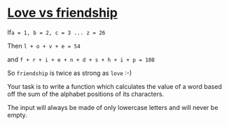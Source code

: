 # [Love vs friendship](https://www.codewars.com/kata/love-vs-friendship "https://www.codewars.com/kata/59706036f6e5d1e22d000016")

If`a = 1, b = 2, c = 3 ... z = 26`

Then `l + o + v + e = 54`

and `f + r + i + e + n + d + s + h + i + p = 108`

So `friendship` is twice as strong as `love` :-)

Your task is to write a function which calculates the value of a word based off the sum of the alphabet positions of its characters.

The input will always be made of only lowercase letters and will never be empty.